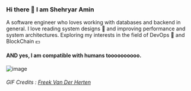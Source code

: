### Hi there 👋 I am Shehryar Amin

A software engineer who loves working with databases and backend in general. I love reading system designs 📖 and improving performance and system architectures. Exploring my interests in the field of DevOps 🐳 and BlockChain 💵

#### **AND** yes, I am compatible with humans toooooooooo.

<!--
**sharryy/sharryy** is a ✨ _special_ ✨ repository because its `README.md` (this file) appears on your GitHub profile.

Here are some ideas to get you started:

- 🔭 I’m currently working on ...
- 🌱 I’m currently learning ...
- 👯 I’m looking to collaborate on ...
- 🤔 I’m looking for help with ...
- 💬 Ask me about ...
- 📫 How to reach me: ...
- 😄 Pronouns: ...
- ⚡ Fun fact: ...
-->

![image](https://github.com/freekmurze/freekmurze/blob/master/dino.gif) 
###### GIF Credits : [Freek Van Der Herten](https://github.com/freekmurze)
